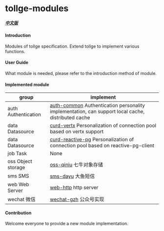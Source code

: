 # tollge-modules

##### [中文版](https://github.com/lioutall/tollge-modules/blob/master/README_zh.md)
#### Introduction
Modules of tollge specification.
Extend tollge to implement various functions.

#### User Guide

What module is needed, please refer to the introduction method of module.

#### Implemented module

|group|implement|
|-|-|
|auth Authentication|[auth-common](auth/auth-common) Authentication personality implementation, can support local cache, distributed cache|
|data Datasource|[curd-vertx](data/curd-vertx) Personalization of connection pool based on vertx support|
|data Datasource|[curd-reactive-pg](data/curd-reactive-pg) Personalization of connection pool based on reactive-pg-client|
|job Task| None|
|oss Object storage|[oss-qiniu](oss/oss-qiniu) 七牛对象存储|
|sms SMS|[sms-dayu](sms/sms-dayu) 大鱼短信|
|web Web Server|[web-http](web/web-http) http server|
|wechat 微信|[wechat-gzh](wechat/wechat-gzh) 公众号实现|

#### Contribution

Welcome everyone to provide a new module implementation.


